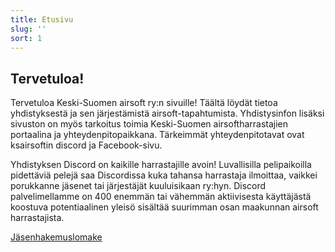 ```yaml
---
title: Etusivu
slug: ''
sort: 1
---
```


## Tervetuloa!

Tervetuloa Keski-Suomen airsoft ry:n sivuille! Täältä löydät tietoa yhdistyksestä ja sen järjestämistä airsoft-tapahtumista.
Yhdistysinfon lisäksi sivuston on myös tarkoitus toimia Keski-Suomen airsoftharrastajien portaalina ja yhteydenpitopaikkana.
Tärkeimmät yhteydenpitotavat ovat ksairsoftin discord ja Facebook-sivu.

Yhdistyksen Discord on kaikille harrastajille avoin!
Luvallisilla pelipaikoilla pidettäviä pelejä saa Discordissa kuka tahansa harrastaja ilmoittaa, vaikkei porukkanne jäsenet tai järjestäjät kuuluisikaan ry:hyn.
Discord palvelimellamme on 400 enemmän tai vähemmän aktiivisesta käyttäjästä koostuva potentiaalinen yleisö sisältää suurimman osan maakunnan airsoft harrastajista.


[Jäsenhakemuslomake](jasenhakemus)
